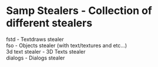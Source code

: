 # Samp Stealers - Collection of different stealers
fstd - Textdraws stealer  
fso - Objects stealer (with text/textures and etc...)  
3d text stealer - 3D Texts stealer  
dialogs - Dialogs stealer
